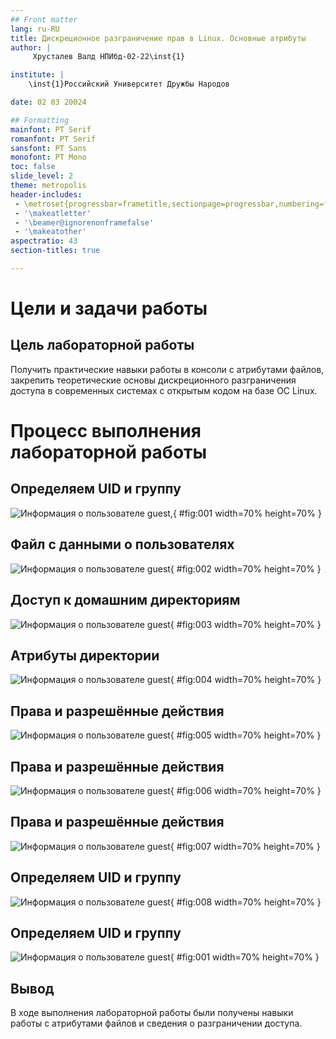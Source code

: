 ```yaml
---
## Front matter
lang: ru-RU
title: Дискреционное разграничение прав в Linux. Основные атрибуты
author: |
	 Хрусталев Валд	НПИбд-02-22\inst{1}

institute: |
	\inst{1}Российский Университет Дружбы Народов

date: 02 03 20024

## Formatting
mainfont: PT Serif
romanfont: PT Serif
sansfont: PT Sans
monofont: PT Mono
toc: false
slide_level: 2
theme: metropolis
header-includes: 
 - \metroset{progressbar=frametitle,sectionpage=progressbar,numbering=fraction}
 - '\makeatletter'
 - '\beamer@ignorenonframefalse'
 - '\makeatother'
aspectratio: 43
section-titles: true

---
```


# Цели и задачи работы

## Цель лабораторной работы

Получить практические навыки работы в консоли с атрибутами файлов, закрепить теоретические основы дискреционного разграничения доступа в современных системах с открытым кодом на базе ОС Linux.

# Процесс выполнения лабораторной работы

## Определяем UID и группу

![Информация о пользователе guest,](image/image1.png){ #fig:001 width=70% height=70% }

## Файл с данными о пользователях

![Информация о пользователе guest](image/image2.png){ #fig:002 width=70% height=70% }

## Доступ к домашним директориям

![Информация о пользователе guest](image/image3.png){ #fig:003 width=70% height=70% }

## Атрибуты директории

![Информация о пользователе guest](image/image4.png){ #fig:004 width=70% height=70% }

## Права и разрешённые действия

![Информация о пользователе guest](image/image5.png){ #fig:005 width=70% height=70% }

## Права и разрешённые действия

![Информация о пользователе guest](image/image6.png){ #fig:006 width=70% height=70% }

## Права и разрешённые действия

![Информация о пользователе guest](image/image7.png){ #fig:007 width=70% height=70% }

## Определяем UID и группу

![Информация о пользователе guest](image/image8.png){ #fig:008 width=70% height=70% }

## Определяем UID и группу

![Информация о пользователе guest](image/image1.png){ #fig:001 width=70% height=70% }


## Вывод

В ходе выполнения лабораторной работы были получены навыки работы с атрибутами файлов и сведения о разграничении доступа.
